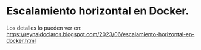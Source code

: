 # Escalamiento horizontal en Docker.
Los detalles lo pueden ver en: https://reynaldoclaros.blogspot.com/2023/06/escalamiento-horizontal-en-docker.html
